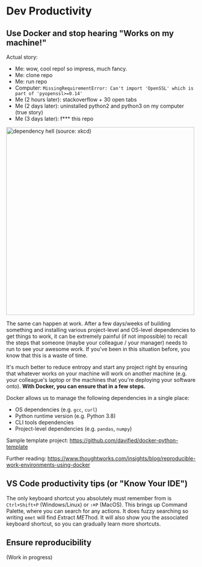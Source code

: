 # Dev Productivity

## Use Docker and stop hearing "Works on my machine!"

Actual story:

- Me: wow, cool repo! so impress, much fancy.
- Me: clone repo
- Me: run repo
- Computer: `MissingRequirementError: Can't import 'OpenSSL' which is part of 'pyopenssl>=0.14'`
- Me (2 hours later): stackoverflow + 30 open tabs
- Me (2 days later): uninstalled python2 and python3 on my computer (true story)
- Me (3 days later): f\*\*\* this repo

<img src="../images/python_environment.png" width=500 alt="dependency hell (source: xkcd)">

The same can happen at work. After a few days/weeks of building something and installing various project-level and OS-level dependencies to get things to work, it can be extremely painful (if not impossible) to recall the steps that someone (maybe your colleague / your manager) needs to run to see your awesome work. If you've been in this situation before, you know that this is a waste of time.

It's much better to reduce entropy and start any project right by ensuring that whatever works on your machine will work on another machine (e.g. your colleague's laptop or the machines that you're deploying your software onto). **With Docker, you can ensure that in a few steps.**

Docker allows us to manage the following dependencies in a single place:

- OS dependencies (e.g. `gcc`, `curl`)
- Python runtime version (e.g. Python 3.8)
- CLI tools dependencies
- Project-level dependencies (e.g. `pandas`, `numpy`)

Sample template project: https://github.com/davified/docker-python-template

Further reading: https://www.thoughtworks.com/insights/blog/reproducible-work-environments-using-docker

## VS Code productivity tips (or "Know Your IDE")

The only keyboard shortcut you absolutely must remember from is `Ctrl+Shift+P` (Windows/Linux) or `⇧⌘P` (MacOS). This brings up Command Palette, where you can search for any actions. It does fuzzy searching so writing `emet` will find *E*xtract *MET*hod. It will also show you the associated keyboard shortcut, so you can gradually learn more shortcuts.

## Ensure reproducibility

(Work in progress)
